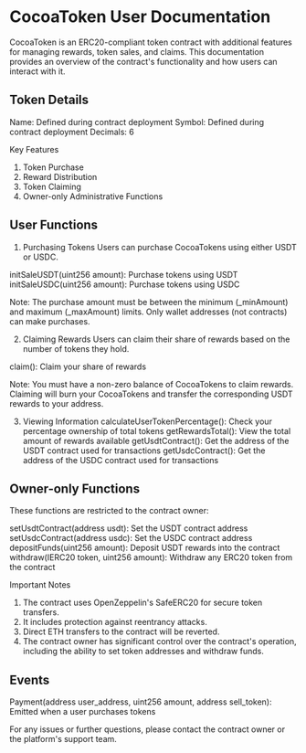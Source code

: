 # CocoaToken User Documentation
CocoaToken is an ERC20-compliant token contract with additional features for managing rewards, token sales, and claims. This documentation provides an overview of the contract's functionality and how users can interact with it.

## Token Details
Name: Defined during contract deployment
Symbol: Defined during contract deployment
Decimals: 6


Key Features
1. Token Purchase
2. Reward Distribution
3. Token Claiming
4. Owner-only Administrative Functions


## User Functions
1. Purchasing Tokens
Users can purchase CocoaTokens using either USDT or USDC.

initSaleUSDT(uint256 amount): Purchase tokens using USDT
initSaleUSDC(uint256 amount): Purchase tokens using USDC


Note:
The purchase amount must be between the minimum (_minAmount) and maximum (_maxAmount) limits.
Only wallet addresses (not contracts) can make purchases.


2. Claiming Rewards
Users can claim their share of rewards based on the number of tokens they hold.

claim(): Claim your share of rewards


Note:
You must have a non-zero balance of CocoaTokens to claim rewards.
Claiming will burn your CocoaTokens and transfer the corresponding USDT rewards to your address.


3. Viewing Information
calculateUserTokenPercentage(): Check your percentage ownership of total tokens
getRewardsTotal(): View the total amount of rewards available
getUsdtContract(): Get the address of the USDT contract used for transactions
getUsdcContract(): Get the address of the USDC contract used for transactions


## Owner-only Functions
These functions are restricted to the contract owner:

setUsdtContract(address usdt): Set the USDT contract address
setUsdcContract(address usdc): Set the USDC contract address
depositFunds(uint256 amount): Deposit USDT rewards into the contract
withdraw(IERC20 token, uint256 amount): Withdraw any ERC20 token from the contract


Important Notes
1. The contract uses OpenZeppelin's SafeERC20 for secure token transfers.
2. It includes protection against reentrancy attacks.
3. Direct ETH transfers to the contract will be reverted.
4. The contract owner has significant control over the contract's operation, including the ability to set token addresses and withdraw funds.


## Events
Payment(address user_address, uint256 amount, address sell_token): Emitted when a user purchases tokens


For any issues or further questions, please contact the contract owner or the platform's support team.
